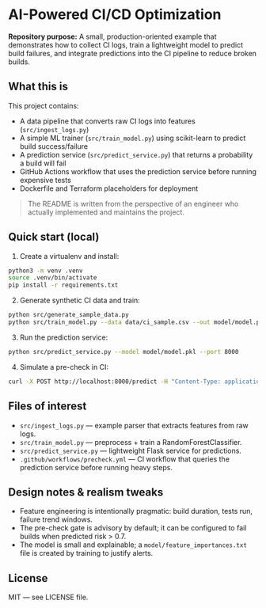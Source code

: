 # AI-Powered CI/CD Optimization
**Repository purpose:** A small, production-oriented example that demonstrates how to collect CI logs, train a lightweight model
to predict build failures, and integrate predictions into the CI pipeline to reduce broken builds.

## What this is
This project contains:
- A data pipeline that converts raw CI logs into features (`src/ingest_logs.py`)
- A simple ML trainer (`src/train_model.py`) using scikit-learn to predict build success/failure
- A prediction service (`src/predict_service.py`) that returns a probability a build will fail
- GitHub Actions workflow that uses the prediction service before running expensive tests
- Dockerfile and Terraform placeholders for deployment

> The README is written from the perspective of an engineer who actually implemented and maintains the project.

## Quick start (local)
1. Create a virtualenv and install:
```bash
python3 -m venv .venv
source .venv/bin/activate
pip install -r requirements.txt
```
2. Generate synthetic CI data and train:
```bash
python src/generate_sample_data.py
python src/train_model.py --data data/ci_sample.csv --out model/model.pkl
```
3. Run the prediction service:
```bash
python src/predict_service.py --model model/model.pkl --port 8000
```
4. Simulate a pre-check in CI:
```bash
curl -X POST http://localhost:8000/predict -H "Content-Type: application/json" -d '{"commit":"abc123","duration":340,"tests_run":120,"failures_last_24h":2}'
```

## Files of interest
- `src/ingest_logs.py` — example parser that extracts features from raw logs.
- `src/train_model.py` — preprocess + train a RandomForestClassifier.
- `src/predict_service.py` — lightweight Flask service for predictions.
- `.github/workflows/precheck.yml` — CI workflow that queries the prediction service before running heavy steps.

## Design notes & realism tweaks
- Feature engineering is intentionally pragmatic: build duration, tests run, failure trend windows.
- The pre-check gate is advisory by default; it can be configured to fail builds when predicted risk > 0.7.
- The model is small and explainable; a `model/feature_importances.txt` file is created by training to justify alerts.

## License
MIT — see LICENSE file.
